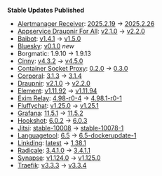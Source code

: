 **Stable Updates Published**

* [Alertmanager Receiver](https://github.com/metio/matrix-alertmanager-receiver): [2025.2.19](https://github.com/metio/matrix-alertmanager-receiver/releases/tag/2025.2.19) -> [2025.2.26](https://github.com/metio/matrix-alertmanager-receiver/releases/tag/2025.2.26)
* [Appservice Draupnir For All](https://github.com/the-draupnir-project/Draupnir): [v2.1.0](https://github.com/the-draupnir-project/Draupnir/releases/tag/v2.1.0) -> [v2.2.0](https://github.com/the-draupnir-project/Draupnir/releases/tag/v2.2.0)
* [Baibot](https://github.com/etkecc/baibot): [v1.4.1](https://github.com/etkecc/baibot/releases/tag/v1.4.1) -> [v1.5.0](https://github.com/etkecc/baibot/releases/tag/v1.5.0)
* [Bluesky](https://github.com/mautrix/bluesky): [v0.1.0](https://github.com/mautrix/bluesky/releases/tag/v0.1.0) _new_
* Borgmatic: 1.9.10 -> 1.9.13
* [Cinny](https://github.com/ajbura/cinny): [v4.3.2](https://github.com/ajbura/cinny/releases/tag/v4.3.2) -> [v4.5.0](https://github.com/ajbura/cinny/releases/tag/v4.5.0)
* [Container Socket Proxy](https://github.com/Tecnativa/docker-socket-proxy): [0.2.0](https://github.com/Tecnativa/docker-socket-proxy/releases/tag/v0.2.0) -> [0.3.0](https://github.com/Tecnativa/docker-socket-proxy/releases/tag/v0.3.0)
* [Corporal](https://github.com/devture/matrix-corporal): [3.1.3](https://github.com/devture/matrix-corporal/releases/tag/3.1.3) -> [3.1.4](https://github.com/devture/matrix-corporal/releases/tag/3.1.4)
* [Draupnir](https://github.com/the-draupnir-project/Draupnir): [v2.1.0](https://github.com/the-draupnir-project/Draupnir/releases/tag/v2.1.0) -> [v2.2.0](https://github.com/the-draupnir-project/Draupnir/releases/tag/v2.2.0)
* [Element](https://github.com/element-hq/element-web): [v1.11.92](https://github.com/element-hq/element-web/releases/tag/v1.11.92) -> [v1.11.94](https://github.com/element-hq/element-web/releases/tag/v1.11.94)
* [Exim Relay](https://github.com/devture/exim-relay): [4.98-r0-4](https://github.com/devture/exim-relay/releases/tag/4.98-r0-4) -> [4.98.1-r0-1](https://github.com/devture/exim-relay/releases/tag/4.98.1-r0-1)
* [Fluffychat](https://github.com/krille-chan/fluffychat): [v1.25.0](https://github.com/krille-chan/fluffychat/releases/tag/v1.25.0) -> [v1.25.1](https://github.com/krille-chan/fluffychat/releases/tag/v1.25.1)
* [Grafana](https://github.com/grafana/grafana): [11.5.1](https://github.com/grafana/grafana/releases/tag/v11.5.1) -> [11.5.2](https://github.com/grafana/grafana/releases/tag/v11.5.2)
* [Hookshot](https://github.com/matrix-org/matrix-hookshot): [6.0.2](https://github.com/matrix-org/matrix-hookshot/releases/tag/6.0.2) -> [6.0.3](https://github.com/matrix-org/matrix-hookshot/releases/tag/6.0.3)
* [Jitsi](https://github.com/jitsi/docker-jitsi-meet): [stable-10008](https://github.com/jitsi/docker-jitsi-meet/releases/tag/stable-10008) -> [stable-10078-1](https://github.com/jitsi/docker-jitsi-meet/releases/tag/stable-10078-1)
* [Languagetool](https://github.com/Erikvl87/docker-languagetool): [6.5](https://github.com/Erikvl87/docker-languagetool/releases/tag/v6.5) -> [6.5-dockerupdate-1](https://github.com/Erikvl87/docker-languagetool/releases/tag/v6.5-dockerupdate-1)
* [Linkding](https://github.com/sissbruecker/linkding): [latest](https://github.com/sissbruecker/linkding/releases/tag/vlatest) -> [1.38.1](https://github.com/sissbruecker/linkding/releases/tag/v1.38.1)
* [Radicale](https://github.com/tomsquest/docker-radicale): [3.4.1.0](https://github.com/tomsquest/docker-radicale/releases/tag/3.4.1.0) -> [3.4.1.1](https://github.com/tomsquest/docker-radicale/releases/tag/3.4.1.1)
* [Synapse](https://github.com/element-hq/synapse): [v1.124.0](https://github.com/element-hq/synapse/releases/tag/v1.124.0) -> [v1.125.0](https://github.com/element-hq/synapse/releases/tag/v1.125.0)
* [Traefik](https://github.com/traefik/traefik): [v3.3.3](https://github.com/traefik/traefik/releases/tag/v3.3.3) -> [v3.3.4](https://github.com/traefik/traefik/releases/tag/v3.3.4)
